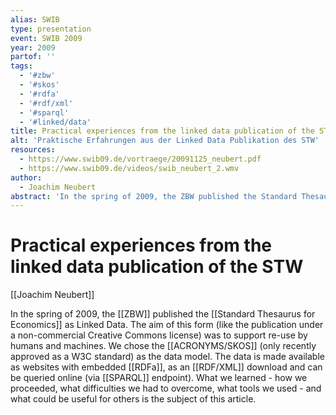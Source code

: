 ```yaml
---
alias: SWIB
type: presentation
event: SWIB 2009
year: 2009
partof: ''
tags:
  - '#zbw'
  - '#skos'
  - '#rdfa'
  - '#rdf/xml'
  - '#sparql'
  - '#linked/data'
title: Practical experiences from the linked data publication of the STW
alt: 'Praktische Erfahrungen aus der Linked Data Publikation des STW'
resources:
  - https://www.swib09.de/vortraege/20091125_neubert.pdf
  - https://www.swib09.de/videos/swib_neubert_2.wmv
author:
  - Joachim Neubert
abstract: 'In the spring of 2009, the ZBW published the Standard Thesaurus for Economics as Linked Data. The aim of this form (like the publication under a non-commercial Creative Commons license) was to support re-use by humans and machines. We chose the SKOS (only recently approved as a W3C standard) as the data model. The data is made available as websites with embedded RDFa, as an RDF/XML download and can be queried online (via SPARQL endpoint). What we learned - how we proceeded, what difficulties we had to overcome, what tools we used - and what could be useful for others is the subject of this article.'
---
```

# Practical experiences from the linked data publication of the STW
[[Joachim Neubert]]

In the spring of 2009, the [[ZBW]] published the [[Standard Thesaurus for Economics]] as Linked Data. The aim of this form (like the publication under a non-commercial Creative Commons license) was to support re-use by humans and machines. We chose the [[ACRONYMS/SKOS]] (only recently approved as a W3C standard) as the data model. The data is made available as websites with embedded [[RDFa]], as an [[RDF/XML]] download and can be queried online (via [[SPARQL]] endpoint). What we learned - how we proceeded, what difficulties we had to overcome, what tools we used - and what could be useful for others is the subject of this article.

